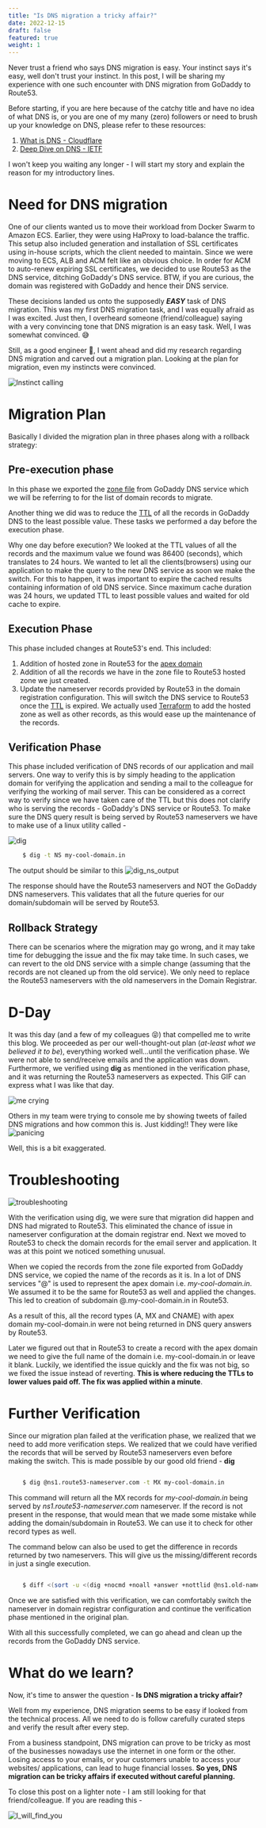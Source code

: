 ```yaml
---
title: "Is DNS migration a tricky affair?"
date: 2022-12-15
draft: false
featured: true
weight: 1
---
```


Never trust a friend who says DNS migration is easy. Your instinct says it's easy, well don't trust your instinct. In this post, I will be sharing my experience with one such encounter with DNS migration from GoDaddy to Route53.

Before starting, if you are here because of the catchy title and have no idea of what DNS is, or you are one of my many (zero) followers or need to brush up your knowledge on DNS, please refer to these resources:
1. [What is DNS - Cloudflare](https://www.cloudflare.com/learning/dns/what-is-dns/)
2. [Deep Dive on DNS - IETF](https://www.youtube.com/watch?v=DV0q9s94RL8)

I won't keep you waiting any longer - I will start my story and explain the reason for my introductory lines.
# Need for DNS migration
One of our clients wanted us to move their workload from Docker Swarm to Amazon ECS. Earlier, they were using HaProxy to load-balance the traffic. This setup also included generation and installation of SSL certificates using in-house scripts, which the client needed to maintain. Since we were moving to ECS, ALB and ACM felt like an obvious choice. In order for ACM to auto-renew expiring SSL certificates, we decided to use Route53 as the DNS service, ditching GoDaddy's DNS service. BTW, if you are curious, the domain was registered with GoDaddy and hence their DNS service.

These decisions landed us onto the supposedly **_EASY_** task of DNS migration. This was my first DNS migration task, and I was equally afraid as I was excited. Just then, I overheard someone (friend/colleague) saying with a very convincing tone that DNS migration is an easy task. Well, I was somewhat convinced. 😅

Still, as a good engineer 🤭, I went ahead and did my research regarding DNS migration and carved out a migration plan.  Looking at the plan for migration, even my instincts were convinced. 


![Instinct calling](/images/blog/is-dns-migration-a-ticky-affair/do_it.gif)
# Migration Plan
Basically I divided the migration plan in three phases along with a rollback strategy:
## Pre-execution phase
In this phase we exported the [zone file](https://en.wikipedia.org/wiki/Zone_file) from GoDaddy DNS service which we will be referring to for the list of domain records to migrate.

Another thing we did was to reduce the [TTL](https://www.cloudflare.com/learning/cdn/glossary/time-to-live-ttl/) of all the records in GoDaddy DNS to the least possible value. These tasks we performed a day before the execution phase. 

Why one day before execution? We looked at the TTL values of all the records and the maximum value we found was 86400 (seconds), which translates to 24 hours. We wanted to let all the clients(browsers) using our application to make the query to the new DNS service as soon we make the switch. For this to happen, it was important to expire the cached results containing information of old DNS service. Since maximum cache duration was 24 hours, we updated TTL to least possible values and waited for old cache to expire.

## Execution Phase
This phase included changes at Route53's end. This included:
1. Addition of hosted zone in Route53 for the [apex domain](https://www.isc.org/blogs/cname-at-the-apex-of-a-zone/)
2. Addition of all the records we have in the zone file to Route53 hosted zone we just created.
3. Update the nameserver records provided by Route53 in the domain registration configuration. This will switch the DNS service to Route53 once the [TTL](https://www.cloudflare.com/learning/cdn/glossary/time-to-live-ttl/) is expired.
We actually used [Terraform](https://registry.terraform.io/providers/hashicorp/aws/latest/docs/resources/route53_record) to add the hosted zone as well as other records, as this would ease up the maintenance of the records.

## Verification Phase
This phase included verification of DNS records of our application and mail servers. One way to verify this is by simply heading to the application domain for verifying the application and sending a mail to the colleague for verifying the working of mail server. This can be considered as a correct way to verify since we have taken care of the TTL but this does not clarify who is serving the records - GoDaddy's DNS service or Route53. To make sure the DNS query result is being served by Route53 nameservers we have to make use of a linux utility called - 

![dig](/images/blog/is-dns-migration-a-ticky-affair/dig.gif)
```bash
	$ dig -t NS my-cool-domain.in
```
The output should be similar to this
![dig_ns_output](/images/blog/is-dns-migration-a-ticky-affair/dig_ns_output.png)

The response should have the Route53 nameservers and NOT the GoDaddy DNS nameservers. This validates that all the future queries for our domain/subdomain will be served by Route53.

## Rollback Strategy
There can be scenarios where the migration may go wrong, and it may take time for debugging the issue and the fix may take time. In such cases, we can revert to the old DNS service with a simple change (assuming that the records are not cleaned up from the old service). We only need to replace the Route53 nameservers with the old nameservers in the Domain Registrar.

# D-Day
It was this day (and a few of my colleagues 😝) that compelled me to write this blog.  We proceeded as per our well-thought-out plan (_at-least what we believed it to be_), everything worked well...until the verification phase. We were not able to send/receive emails and the application was down. Furthermore, we verified using **dig** as mentioned in the verification phase, and it was returning the Route53 nameservers as expected. This GIF can express what I was like that day.


![me crying](/images/blog/is-dns-migration-a-ticky-affair/bug.gif)


Others in my team were trying to console me by showing tweets of failed DNS migrations and how common this is. Just kidding!! They were like
![panicing](/images/blog/is-dns-migration-a-ticky-affair/panic.gif)

Well, this is a bit exaggerated. 
# Troubleshooting
![troubleshooting](/images/blog/is-dns-migration-a-ticky-affair/troubleshooting.gif)

With the verification using dig, we were sure that migration did happen and DNS had migrated to Route53. This eliminated the chance of issue in nameserver configuration at the domain registrar end. 
Next we moved to Route53 to check the domain records for the email server and application. It was at this point we noticed something unusual.

When we copied the records from the zone file exported from GoDaddy DNS service, we copied the name of the records as it is. In a lot of DNS services "@" is used to represent the apex domain i.e. _my-cool-domain.in_. We assumed it to be the same for Route53 as well and applied the changes. This led to creation of subdomain @.my-cool-domain.in in Route53.

As a result of this, all the record types (A, MX and CNAME) with apex domain my-cool-domain.in were not being returned in DNS query answers by Route53.

Later we figured out that in Route53 to create a record with the apex domain we need to give the full name of the domain i.e. my-cool-domain.in or leave it blank.
Luckily, we identified the issue quickly and the fix was not big, so we fixed the issue instead of reverting. **This is where reducing the TTLs to lower values paid off. The fix was applied within a minute**.

# Further Verification
Since our migration plan failed at the verification phase, we realized that we need to add more verification steps. We realized that we could have verified the records that will be served by Route53 nameservers even before making the switch.  This is made possible by our good old friend - **dig**
```bash

	$ dig @ns1.route53-nameserver.com -t MX my-cool-domain.in

```
This command will return all the MX records for _my-cool-domain.in_ being served by _ns1.route53-nameserver.com_ nameserver. If the record is not present in the response, that would mean that we made some mistake while adding the domain/subdomain in Route53. We can use it to check for other record types as well.

The command below can also be used to get the difference in records returned by two nameservers. This will give us the missing/different records in just a single execution.
```bash

	$ diff <(sort -u <(dig +nocmd +noall +answer +nottlid @ns1.old-nameserver.com example.com ANY)) <(sort -u <(dig +nocmd +noall +answer +nottlid @ns1.new-nameserver.com example.com ANY))

```

Once we are satisfied with this verification, we can comfortably switch the nameserver in domain registrar configuration and continue the verification phase mentioned in the original plan.

With all this successfully completed, we can go ahead and clean up the records from the GoDaddy DNS service.

# What do we learn?
Now, it's time to answer the question - **Is DNS migration a tricky affair?** 

Well from my experience, DNS migration seems to be easy if looked from the technical process. All we need to do is follow carefully curated steps and verify the result after every step. 

From a business standpoint, DNS migration can prove to be tricky as most of the businesses nowadays use the internet in one form or the other. Losing access to your emails, or your customers unable to access your websites/ applications, can lead to huge financial losses. **So yes, DNS migration can be tricky affairs if executed without careful planning.**

To close this post on a lighter note - I am still looking for that friend/colleague. If you are reading this - 

![I_will_find_you](/images/blog/is-dns-migration-a-ticky-affair/i_will_find_you.gif)
